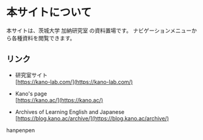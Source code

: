 # 本サイトについて

本サイトは、茨城大学 加納研究室 の資料置場です。
ナビゲーションメニューから各種資料を閲覧できます。

## リンク

- 研究室サイト  
  [https://kano-lab.com/](https://kano-lab.com/)

- Kano's page  
  [https://kano.ac/](https://kano.ac/)

- Archives of Learning English and Japanese  
  [https://blog.kano.ac/archive/](https://blog.kano.ac/archive/)

hanpenpen

<br>
